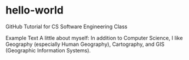 # hello-world
GitHub Tutorial for CS Software Engineering Class

Example Text
A little about myself: In addition to Computer Science, I like Geography (especially Human Geography), Cartography, and GIS (Geographic Information Systems).
